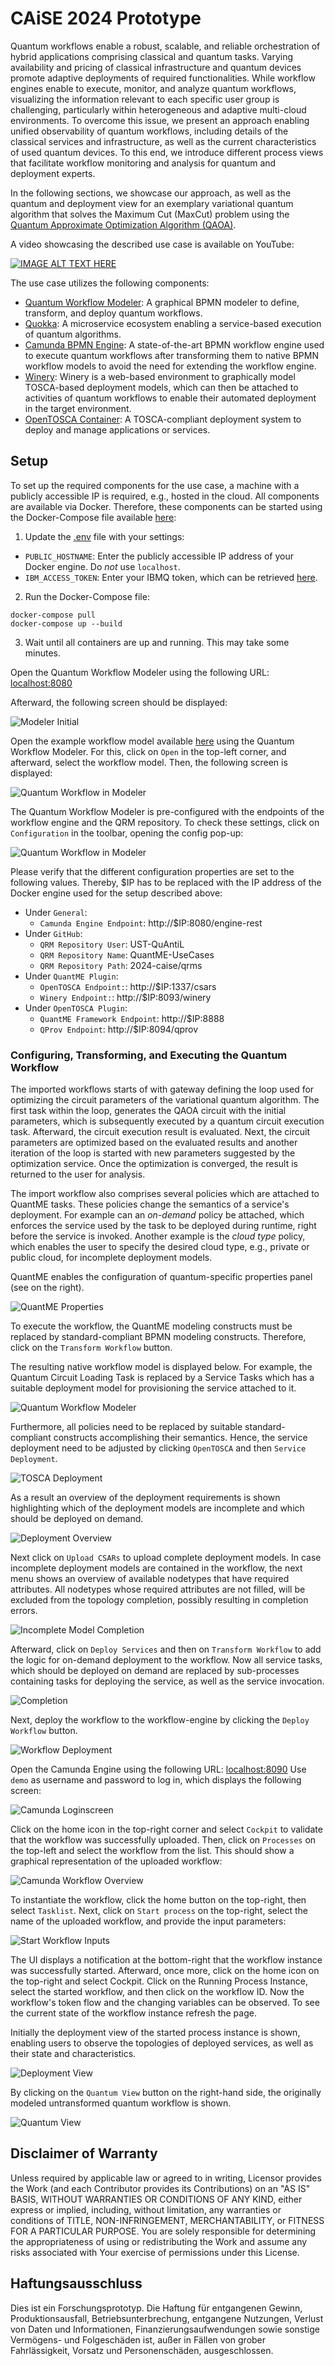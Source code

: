 # CAiSE 2024 Prototype

Quantum workflows enable a robust, scalable, and reliable orchestration of hybrid applications comprising classical and quantum tasks.
Varying availability and pricing of classical infrastructure and quantum devices promote adaptive deployments of required functionalities.
While workflow engines enable to execute, monitor, and analyze quantum workflows, visualizing the information relevant to each specific user group is challenging, particularly within heterogeneous and adaptive multi-cloud environments.
To overcome this issue, we present an approach enabling unified observability of quantum workflows, including details of the classical services and infrastructure, as well as the current characteristics of used quantum devices.
To this end, we introduce different process views that facilitate workflow monitoring and analysis for quantum and deployment experts.

In the following sections, we showcase our approach, as well as the quantum and deployment view for an exemplary variational quantum algorithm that solves the Maximum Cut (MaxCut) problem using the [Quantum Approximate Optimization Algorithm (QAOA)](https://arxiv.org/pdf/1411.4028.pdf).

A video showcasing the described use case is available on YouTube:

[![IMAGE ALT TEXT HERE](https://img.youtube.com/vi/XpChXXgAr_0/0.jpg)](https://www.youtube.com/watch?v=XpChXXgAr_0)

The use case utilizes the following components:

* [Quantum Workflow Modeler](https://github.com/PlanQK/workflow-modeler): A graphical BPMN modeler to define, transform, and deploy quantum workflows.
* [Quokka](https://github.com/UST-QuAntiL/Quokka): A microservice ecosystem enabling a service-based execution of quantum algorithms.
* [Camunda BPMN Engine](https://camunda.com/products/camunda-platform/bpmn-engine/): A state-of-the-art BPMN workflow engine used to execute quantum workflows after transforming them to native BPMN workflow models to avoid the need for extending the workflow engine.
* [Winery](https://github.com/OpenTOSCA/winery): Winery is a web-based environment to graphically model TOSCA-based deployment models, which can then be attached to activities of quantum workflows to enable their automated deployment in the target environment.
* [OpenTOSCA Container](https://github.com/OpenTOSCA/container): A TOSCA-compliant deployment system to deploy and manage applications or services.


## Setup

To set up the required components for the use case, a machine with a publicly accessible IP is required, e.g., hosted in the cloud.
All components are available via Docker.
Therefore, these components can be started using the Docker-Compose file available [here](./docker):

1. Update the [.env](./docker/.env) file with your settings:
  * ``PUBLIC_HOSTNAME``: Enter the publicly accessible IP address of your Docker engine. Do *not* use ``localhost``.
  * ``IBM_ACCESS_TOKEN``: Enter your IBMQ token, which can be retrieved [here](https://quantum-computing.ibm.com/).

2. Run the Docker-Compose file:
```
docker-compose pull
docker-compose up --build
```

3. Wait until all containers are up and running. This may take some minutes.

Open the Quantum Workflow Modeler using the following URL: [localhost:8080](http://localhost:8080)

Afterward, the following screen should be displayed:

![Modeler Initial](documentation/modeler-initial.png)

Open the example workflow model available [here](./workflow/caise_workflow.bpmn) using the Quantum Workflow Modeler.
For this, click on ``Open`` in the top-left corner, and afterward, select the workflow model.
Then, the following screen is displayed:

![Quantum Workflow in Modeler](documentation/modeler-workflow-loaded.png)

The Quantum Workflow Modeler is pre-configured with the endpoints of the workflow engine and the QRM repository.
To check these settings, click on ``Configuration`` in the toolbar, opening the config pop-up:

![Quantum Workflow in Modeler](documentation/modeler-configuration.png)

Please verify that the different configuration properties are set to the following values.
Thereby, $IP has to be replaced with the IP address of the Docker engine used for the setup described above:

* Under ``General``:
    * ``Camunda Engine Endpoint``: http://$IP:8080/engine-rest
* Under ``GitHub``:
    * ``QRM Repository User``: UST-QuAntiL
    * ``QRM Repository Name``: QuantME-UseCases
    * ``QRM Repository Path``: 2024-caise/qrms
* Under ``QuantME Plugin``:
    * ``OpenTOSCA Endpoint:``: http://$IP:1337/csars
    * ``Winery Endpoint:``: http://$IP:8093/winery
* Under ``OpenTOSCA Plugin``:
    * ``QuantME Framework Endpoint``: http://$IP:8888
    * ``QProv Endpoint``: http://$IP:8094/qprov

### Configuring, Transforming, and Executing the Quantum Workflow

The imported workflows starts of with gateway defining the loop used for optimizing the circuit parameters of the variational quantum algorithm.
The first task within the loop, generates the QAOA circuit with the initial parameters, which is subsequently executed by a quantum circuit execution task.
Afterward, the circuit execution result is evaluated.
Next, the circuit parameters are optimized based on the evaluated results and another iteration of the loop is started with new parameters suggested by the optimization service.
Once the optimization is converged, the result is returned to the user for analysis.

The import workflow also comprises several policies which are attached to QuantME tasks.
These policies change the semantics of a service's deployment.
For example can an *on-demand* policy be attached, which enforces the service used by the task to be deployed during runtime, right before the service is invoked.
Another example is the *cloud type* policy, which enables the user to specify the desired cloud type, e.g., private or public cloud, for incomplete deployment models.

QuantME enables the configuration of quantum-specific properties panel (see on the right).

![QuantME Properties](documentation/modeler-properties.png)

To execute the workflow, the QuantME modeling constructs must be replaced by standard-compliant BPMN modeling constructs.
Therefore, click on the ``Transform Workflow`` button.

The resulting native workflow model is displayed below.
For example, the Quantum Circuit Loading Task is replaced by a Service Tasks which has a suitable deployment model for provisioning the service attached to it.

![Quantum Workflow Modeler](documentation/modeler-transformation.png)

Furthermore, all policies need to be replaced by suitable standard-compliant constructs accomplishing their semantics.
Hence, the service deployment need to be adjusted by clicking ``OpenTOSCA`` and then ``Service Deployment``.

![TOSCA Deployment](documentation/deploy-workflow.png)

As a result an overview of the deployment requirements is shown highlighting which of the deployment models are incomplete and which should be deployed on demand.

![Deployment Overview](documentation/deployment-overview.png)

Next click on ``Upload CSARs`` to upload complete deployment models.
In case incomplete deployment models are contained in the workflow, the next menu shows an overview of available nodetypes that have required attributes.
All nodetypes whose required attributes are not filled, will be excluded from the topology completion, possibly resulting in completion errors.

![Incomplete Model Completion](documentation/Deploymentmodel-completion.png)

Afterward, click on ``Deploy Services`` and then on ``Transform Workflow`` to add the logic for on-demand deployment to the workflow.
Now all service tasks, which should be deployed on demand are replaced by sub-processes containing tasks for deploying the service, as well as the service invocation.

![Completion](documentation/completed-workflow.png)

Next, deploy the workflow to the workflow-engine by clicking the ``Deploy Workflow`` button.

![Workflow Deployment](documentation/deploy-workflow-to-engine.png)

Open the Camunda Engine using the following URL: [localhost:8090](http://localhost:8090)
Use ``demo`` as username and password to log in, which displays the following screen:

![Camunda Loginscreen](documentation/workflow-engine-login.png)

Click on the home icon in the top-right corner and select ``Cockpit`` to validate that the workflow was successfully uploaded.
Then, click on ``Processes`` on the top-left and select the workflow from the list.
This should show a graphical representation of the uploaded workflow:

![Camunda Workflow Overview](./documentation/camunda-wfoverview.png)

To instantiate the workflow, click the home button on the top-right, then select ``Tasklist``.
Next, click on ``Start process`` on the top-right, select the name of the uploaded workflow, and provide the input parameters:

![Start Workflow Inputs](documentation/start-workflow-inputs.png)

The UI displays a notification at the bottom-right that the workflow instance was successfully started.
Afterward, once more, click on the home icon on the top-right and select Cockpit.
Click on the Running Process Instance, select the started workflow, and then click on the workflow ID.
Now the workflow's token flow and the changing variables can be observed. To see the current state of the workflow instance refresh the page.

Initially the deployment view of the started process instance is shown, enabling users to observe the topologies of deployed services, as well as their state and characteristics.

![Deployment View](documentation/deployment-view.png)

By clicking on the ``Quantum View`` button on the right-hand side, the originally modeled untransformed quantum workflow is shown.

![Quantum View](documentation/quantum-view.png)

## Disclaimer of Warranty
Unless required by applicable law or agreed to in writing, Licensor provides the Work (and each Contributor provides its Contributions) on an "AS IS" BASIS, WITHOUT WARRANTIES OR CONDITIONS OF ANY KIND, either express or implied, including, without limitation, any warranties or conditions of TITLE, NON-INFRINGEMENT, MERCHANTABILITY, or FITNESS FOR A PARTICULAR PURPOSE. You are solely responsible for determining the appropriateness of using or redistributing the Work and assume any risks associated with Your exercise of permissions under this License.

## Haftungsausschluss
Dies ist ein Forschungsprototyp. Die Haftung für entgangenen Gewinn, Produktionsausfall, Betriebsunterbrechung, entgangene Nutzungen, Verlust von Daten und Informationen, Finanzierungsaufwendungen sowie sonstige Vermögens- und Folgeschäden ist, außer in Fällen von grober Fahrlässigkeit, Vorsatz und Personenschäden, ausgeschlossen.
